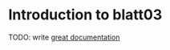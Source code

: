 # Introduction to blatt03

TODO: write [great documentation](http://jacobian.org/writing/great-documentation/what-to-write/)
